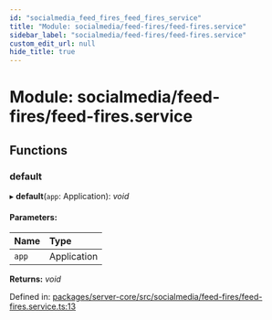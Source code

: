 ```yaml
---
id: "socialmedia_feed_fires_feed_fires_service"
title: "Module: socialmedia/feed-fires/feed-fires.service"
sidebar_label: "socialmedia/feed-fires/feed-fires.service"
custom_edit_url: null
hide_title: true
---
```


# Module: socialmedia/feed-fires/feed-fires.service

## Functions

### default

▸ **default**(`app`: Application): *void*

#### Parameters:

Name | Type |
:------ | :------ |
`app` | Application |

**Returns:** *void*

Defined in: [packages/server-core/src/socialmedia/feed-fires/feed-fires.service.ts:13](https://github.com/xr3ngine/xr3ngine/blob/77d12cea0/packages/server-core/src/socialmedia/feed-fires/feed-fires.service.ts#L13)
